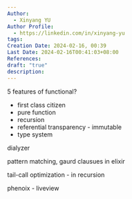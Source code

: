 ```yaml
---
Author:
  - Xinyang YU
Author Profile:
  - https://linkedin.com/in/xinyang-yu
tags: 
Creation Date: 2024-02-16, 00:39
Last Date: 2024-02-16T00:41:03+08:00
References: 
draft: "true"
description: 
---
```

5 features of functional?
- first class citizen
- pure function
- recursion
- referential transparency - immutable 
- type system


dialyzer 

pattern matching, gaurd clausues in elixir

tail-call optimization - in recursion

phenoix - liveview